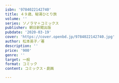 ```yaml
---
isbn: '9784022142740'
title: ４９歳、秘湯ひとり旅
volume: ''
series: ソノラマ＋コミックス
publisher: 朝日新聞出版
pubdate: '2020-03-19'
cover: 'https://cover.openbd.jp/9784022142740.jpg'
author: 松本英子／著
description: ''
price: '900'
genre: ''
target: 一般
format: コミック
content: コミックス・劇画

---
```

